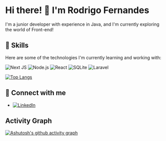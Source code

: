 # Hi there! 👋 I'm Rodrigo Fernandes

I'm a junior developer with experience in Java, and I'm currently exploring the world of Front-end!

## 🔭 Skills

Here are some of the technologies I'm currently learning and working with:

![Next JS](https://img.shields.io/badge/Next-black?style=for-the-badge&logo=next.js&logoColor=white) ![Node.js](https://img.shields.io/badge/Node.js-339933?style=for-the-badge&logo=node.js&logoColor=white) ![React](https://img.shields.io/badge/React-61DAFB?style=for-the-badge&logo=react&logoColor=white) ![SQLite](https://img.shields.io/badge/sqlite-%2307405e.svg?style=for-the-badge&logo=sqlite&logoColor=white) ![Laravel](https://img.shields.io/badge/laravel-%23FF2D20.svg?style=for-the-badge&logo=laravel&logoColor=white)

[![Top Langs](https://github-readme-stats.vercel.app/api/top-langs/?username=DigoFernandes&layout=compact&langs_count=16&theme=dark)](https://github.com/anuraghazra/github-readme-stats)

## 🤝 Connect with me

- [![LinkedIn](https://img.shields.io/badge/LinkedIn-0E76A8?style=for-the-badge&logo=linkedin&logoColor=white)](https://linkedin.com/in/rodrigo-souza-742175149/)
  
## Activity Graph
[![Ashutosh's github activity graph](https://github-readme-activity-graph.vercel.app/graph?username=DigoFernandes&theme=react-dark)](https://github.com/ashutosh00710/github-readme-activity-graph)

